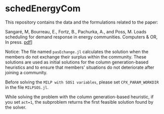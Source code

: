# schedEnergyCom

This repository contains the data and the formulations related to the paper: 

Sangaré, M, Bourreau, E., Fortz, B., Pachurka, A., and Poss, M. Loads scheduling for demand response in energy communities. Computers & OR, In press. [pdf](https://hal.science/hal-03880548)]

Notice:
The file named <code>pasEchange.jl</code> calculates the solution when the members do not exchange their surplus within the community. These solutions are used as initial solutions for the column generation-based heuristics and to ensure that members' situations do not deteriorate after joining a community.

Before solving the <code>MILP with SOS1 variables</code>, please set <code>CPX_PARAM_WORKDIR</code> in the file <code>MILPSOS.jl</code>.

While solving the problem with the column generation-based heuristic, if you set <code>act=1</code>, the subproblem returns the first feasible solution found by the solver.
